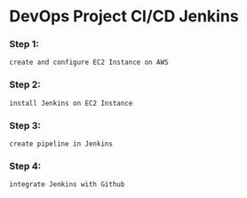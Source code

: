 # DevOps Project CI/CD Jenkins

### Step 1:

`create and configure EC2 Instance on AWS` 

### Step 2:

`install Jenkins on EC2 Instance`

### Step 3:

`create pipeline in Jenkins`

### Step 4:

`integrate Jenkins with Github`
